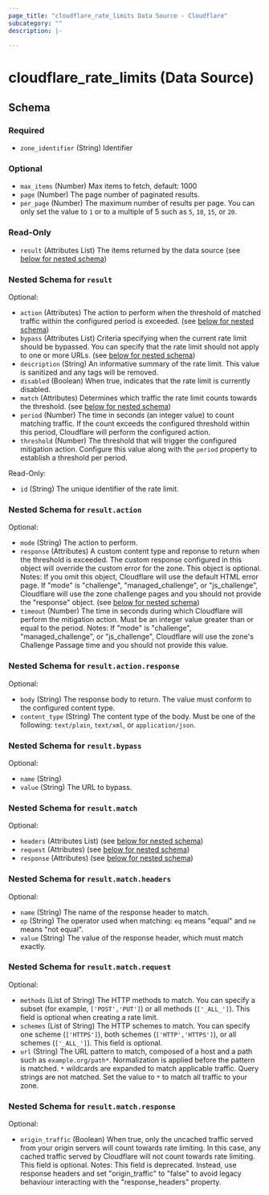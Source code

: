 ```yaml
---
page_title: "cloudflare_rate_limits Data Source - Cloudflare"
subcategory: ""
description: |-
  
---
```


# cloudflare_rate_limits (Data Source)




<!-- schema generated by tfplugindocs -->
## Schema

### Required

- `zone_identifier` (String) Identifier

### Optional

- `max_items` (Number) Max items to fetch, default: 1000
- `page` (Number) The page number of paginated results.
- `per_page` (Number) The maximum number of results per page. You can only set the value to `1` or to a multiple of 5 such as `5`, `10`, `15`, or `20`.

### Read-Only

- `result` (Attributes List) The items returned by the data source (see [below for nested schema](#nestedatt--result))

<a id="nestedatt--result"></a>
### Nested Schema for `result`

Optional:

- `action` (Attributes) The action to perform when the threshold of matched traffic within the configured period is exceeded. (see [below for nested schema](#nestedatt--result--action))
- `bypass` (Attributes List) Criteria specifying when the current rate limit should be bypassed. You can specify that the rate limit should not apply to one or more URLs. (see [below for nested schema](#nestedatt--result--bypass))
- `description` (String) An informative summary of the rate limit. This value is sanitized and any tags will be removed.
- `disabled` (Boolean) When true, indicates that the rate limit is currently disabled.
- `match` (Attributes) Determines which traffic the rate limit counts towards the threshold. (see [below for nested schema](#nestedatt--result--match))
- `period` (Number) The time in seconds (an integer value) to count matching traffic. If the count exceeds the configured threshold within this period, Cloudflare will perform the configured action.
- `threshold` (Number) The threshold that will trigger the configured mitigation action. Configure this value along with the `period` property to establish a threshold per period.

Read-Only:

- `id` (String) The unique identifier of the rate limit.

<a id="nestedatt--result--action"></a>
### Nested Schema for `result.action`

Optional:

- `mode` (String) The action to perform.
- `response` (Attributes) A custom content type and reponse to return when the threshold is exceeded. The custom response configured in this object will override the custom error for the zone. This object is optional.
Notes: If you omit this object, Cloudflare will use the default HTML error page. If "mode" is "challenge", "managed_challenge", or "js_challenge", Cloudflare will use the zone challenge pages and you should not provide the "response" object. (see [below for nested schema](#nestedatt--result--action--response))
- `timeout` (Number) The time in seconds during which Cloudflare will perform the mitigation action. Must be an integer value greater than or equal to the period.
Notes: If "mode" is "challenge", "managed_challenge", or "js_challenge", Cloudflare will use the zone's Challenge Passage time and you should not provide this value.

<a id="nestedatt--result--action--response"></a>
### Nested Schema for `result.action.response`

Optional:

- `body` (String) The response body to return. The value must conform to the configured content type.
- `content_type` (String) The content type of the body. Must be one of the following: `text/plain`, `text/xml`, or `application/json`.



<a id="nestedatt--result--bypass"></a>
### Nested Schema for `result.bypass`

Optional:

- `name` (String)
- `value` (String) The URL to bypass.


<a id="nestedatt--result--match"></a>
### Nested Schema for `result.match`

Optional:

- `headers` (Attributes List) (see [below for nested schema](#nestedatt--result--match--headers))
- `request` (Attributes) (see [below for nested schema](#nestedatt--result--match--request))
- `response` (Attributes) (see [below for nested schema](#nestedatt--result--match--response))

<a id="nestedatt--result--match--headers"></a>
### Nested Schema for `result.match.headers`

Optional:

- `name` (String) The name of the response header to match.
- `op` (String) The operator used when matching: `eq` means "equal" and `ne` means "not equal".
- `value` (String) The value of the response header, which must match exactly.


<a id="nestedatt--result--match--request"></a>
### Nested Schema for `result.match.request`

Optional:

- `methods` (List of String) The HTTP methods to match. You can specify a subset (for example, `['POST','PUT']`) or all methods (`['_ALL_']`). This field is optional when creating a rate limit.
- `schemes` (List of String) The HTTP schemes to match. You can specify one scheme (`['HTTPS']`), both schemes (`['HTTP','HTTPS']`), or all schemes (`['_ALL_']`). This field is optional.
- `url` (String) The URL pattern to match, composed of a host and a path such as `example.org/path*`. Normalization is applied before the pattern is matched. `*` wildcards are expanded to match applicable traffic. Query strings are not matched. Set the value to `*` to match all traffic to your zone.


<a id="nestedatt--result--match--response"></a>
### Nested Schema for `result.match.response`

Optional:

- `origin_traffic` (Boolean) When true, only the uncached traffic served from your origin servers will count towards rate limiting. In this case, any cached traffic served by Cloudflare will not count towards rate limiting. This field is optional.
Notes: This field is deprecated. Instead, use response headers and set "origin_traffic" to "false" to avoid legacy behaviour interacting with the "response_headers" property.


